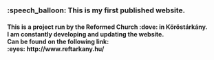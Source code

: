<h3> :speech_balloon: This is my first published website.</h3>
<h4><b>   
          This is a project run by the Reformed Church :dove: in Köröstárkány.<br>
          I am constantly developing and updating the website.<br>
          Can be found on the following link: <br>
          :eyes: http://www.reftarkany.hu/
</b></h4>
